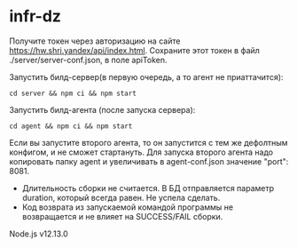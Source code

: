 # infr-dz

Получите токен через авторизацию на сайте https://hw.shri.yandex/api/index.html. Сохраните этот токен в файл ./server/server-conf.json, в поле apiToken.

Запустить билд-сервер(в первую очередь, а то агент не приаттачится):
```
cd server && npm ci && npm start
```

Запустить билд-агента (после запуска сервера):
```
cd agent && npm ci && npm start
```

Если вы запустите второго агента, то он запустится с тем же дефолтным конфигом, и не сможет стартануть. Для запуска второго агента надо копировать папку agent и увеличивать в agent-conf.json значение "port": 8081.

- Длительность сборки не считается. В БД отправляется параметр duration, который всегда равен. Не успела сделать.
- Код возврата из запускаемой командой программы не возвращается и не влияет на SUCCESS/FAIL сборки.

Node.js v12.13.0